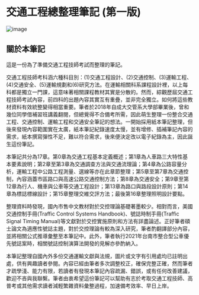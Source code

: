 # 交通工程總整理筆記 (第一版)　

![image](https://user-images.githubusercontent.com/53686476/170996872-5ee35419-eed1-4fca-b3b6-6188d4d1cfa3.png)


## 關於本筆記

  這是一份為了準備交通工程技師考試而整理的筆記。

  交通工程技師考科涵六種科目別：(1)交通工程設計、(2)交通控制、(3)運輸工程、(4)交通安全、(5)運輸規劃和(6)研究方法。在運輸相關科系課程設計裡，以上每科都是獨立一門課，這意味著相關課程教材其實是分散的。然而，綜觀歷屆交通工程技師考試內容，前四科的出題內容其實互有重疊，並非完全獨立。如何將這些教材資料有效統整變得相當重要。筆者於2018年自成大交管系大學部畢業後，曾和幾位同學借補習班講義翻閱，但總覺得不合備考所需，因此萌生整理一份整合交通工程、交通控制、運輸工程和交通安全筆記的想法。一開始採用紙本筆記整理，但後來發現內容範圍實在太廣，紙本筆記紀錄速度太慢，並有增修、插補筆記內容的需求，紙本撰寫彈性不足，難以符合需求，後來便決定改以電子紀錄為主，因此誕生這份筆記。

  本筆記共分為17章。第0章為交通工程基本定義概述；第1章為人車路三大特性基本要素說明；第2章至第3章為交通調查方法與交通流理論；第4章為公路容量分析，運輸工程中公路工程測量、選線等亦在此章節整理；第5章至第7章為交通控制，內容涵蓋市區路口與高速公路交通控制方法；第8章為交通安全；第9章至第12章為行人、機車與公車等交通工程設計；第13章為路口與路段設計原則；第14章為標誌標線設計；第15章整理交維交評方法；最後第16章整理照明設計要點。

  整理資料時發現，國內市售中文教材對於交控理論基礎著墨較少。相對而言，美國交通控制手冊(Traffic Control Systems Handbook)、號誌時制手冊(Traffic Signal Timing Manual)等文獻對於交控實施原則和方法有詳盡論述。正好筆者碩士論文為適應性號誌主題，對於交控理論有較為深入研究，筆者酌翻譯部分內容，並將相關公式推導彙整至本筆記中。此外，筆者執行2021年台南市整合型公車優先號誌案時，相關號誌控制演算法開發的見解亦參酌納入。

  本筆記整理自國內外多份交通運輸文獻與法規，圖片或文字有引用處均已註明出處，供有興趣讀者參閱。內容已經由筆者多次調整校正，確保完整正確，然而筆者才疏學淺、能力有限，若讀者有發現本筆記內容疏漏、錯誤，或有任何改善建議，歡迎不吝與我聯繫。筆者由衷希望這份筆記可以幫助有志於考取交通工程技師、高普考或其他需求讀者減輕繁雜資料彙整過程，加速備考效率、早日上岸。

